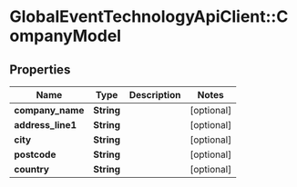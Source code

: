 # GlobalEventTechnologyApiClient::CompanyModel

## Properties
Name | Type | Description | Notes
------------ | ------------- | ------------- | -------------
**company_name** | **String** |  | [optional] 
**address_line1** | **String** |  | [optional] 
**city** | **String** |  | [optional] 
**postcode** | **String** |  | [optional] 
**country** | **String** |  | [optional] 

